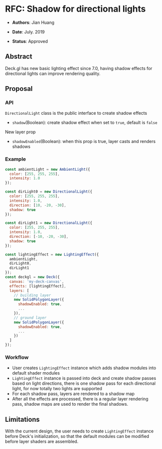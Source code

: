 # RFC: Shadow for directional lights

* **Authors**: Jian Huang

* **Date**: July. 2019

* **Status**: Approved

## Abstract
Deck.gl has new basic lighting effect since 7.0, having shadow effects for directional lights can improve rendering quality.

## Proposal
### API
`DirectionalLight` class is the public interface to create shadow effects
* `shadow`(Boolean): create shadow effect when set to `true`, default is `false`

New layer prop
* `shadowEnabled`(Boolean): when this prop is true, layer casts and renders shadows

### Example
```js
const ambientLight = new AmbientLight({
  color: [255, 255, 255],
  intensity: 1.0
});

const dirLight0 = new DirectionalLight({
  color: [255, 255, 255],
  intensity: 1.0,
  direction: [10, -20, -30],
  shadow: true
});

const dirLight1 = new DirectionalLight({
  color: [255, 255, 255],
  intensity: 1.0,
  direction: [-10, -20, -30],
  shadow: true
});

const lightingEffect = new LightingEffect({
  ambientLight,
  dirLight0,
  dirLight1
});
const deckgl = new Deck({
  canvas: 'my-deck-canvas',
  effects: [lightingEffect],
  layers: [
    // building layer
    new SolidPolygonLayer({
      shadowEnabled: true,
      ...
    }),
    // ground layer
    new SolidPolygonLayer({
      shadowEnabled: true,
      ...
    })
  ]
});
```
### Workflow
* User creates `LightingEffect` instance which adds shadow modules into default shader modules
* `LightingEffect` instance is passed into deck and create shadow passes based on light directions, there is one shadow pass for each directional light, for now totally two lights are supported
* For each shadow pass, layers are rendered to a shadow map
* After all the effects are processed, there is a regular layer rendering pass, shadow maps are used to render the final shadows.

## Limitations
With the current design, the user needs to create `LightingEffect` instance before Deck's initialization, so that the default modules can be modified before layer shaders are assembled.
